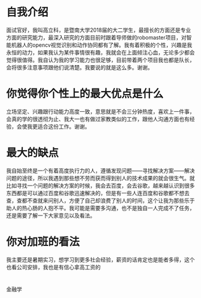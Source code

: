 # 自我介绍
面试官好，我叫高立科，是暨南大学2018届的大二学生，最擅长的方面还是专业方面的研究能力，最深入研究的方面目前时跟着导师做的robomaster项目，对智能机器人的opencv视觉识别和动作协同都有了解。我有着积极的个性，兴趣是我永恒的动力，如果我认为某件事情很有趣，我就会在上面倾注心血，无论多少都会觉得很值得。我自认为我的学习能力也很足够，目前带着两个项目我也都是队长，会将很多注意事项跟他们说清楚。我要说的就是这么多。谢谢。

# 你觉得你个性上的最大优点是什么
立场坚定、兴趣跟行动能力高度一致，意思就是不会三分钟热度，喜欢上一件事，会真的学的很透彻为止、我大一也有做过家教类似的工作，跟他人沟通方面也有经验，会使我更适合这份工作。谢谢。

# 最大的缺点
我自始至终是一个有着高度执行力的人，遵循发现问题——寻找解决方案——解决问题的途径，所以我遇到那些想不劳而获而得到别人的技术成果的就会很生气。就比如寻找一个问题的解决方案的时候，我会去百度，会去谷歌，越来越认识到很多东西都是可以通过百度和谷歌迅速解决的，但是有一些人连百度和谷歌都不想去查，查都不查就来问别人，方便了自己却浪费了别人的时间，这个让我为那些乐于助人的热心肠的人抱不平。我可能是需要多沟通，也不是独自一人完成不了任务，还是需要了解一下大家意见以及看法。

# 你对加班的看法
我主要还是暑期实习，想学习到更多社会经验，薪资的话肯定也是能者多得，这个也看公司安排，我也是有信心拿高工资的

# 

金融学